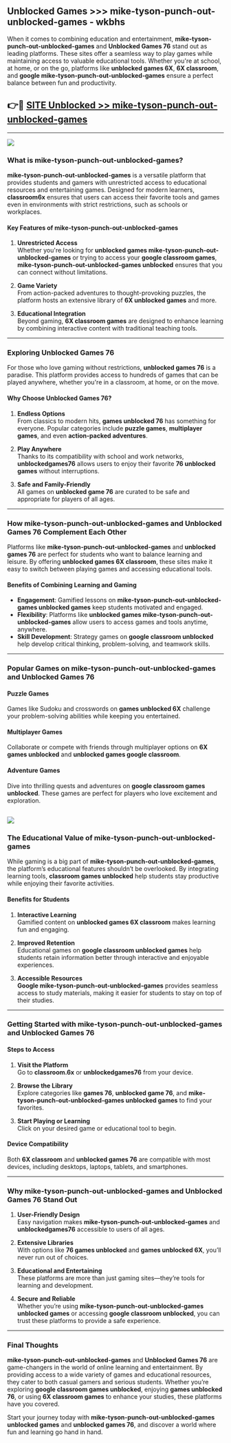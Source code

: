 ## Unblocked Games >>> mike-tyson-punch-out-unblocked-games - wkbhs 

When it comes to combining education and entertainment, **mike-tyson-punch-out-unblocked-games** and **Unblocked Games 76** stand out as leading platforms. These sites offer a seamless way to play games while maintaining access to valuable educational tools. Whether you're at school, at home, or on the go, platforms like **unblocked games 6X**, **6X classroom**, and **google mike-tyson-punch-out-unblocked-games** ensure a perfect balance between fun and productivity.
## 👉🔴 [SITE Unblocked >> mike-tyson-punch-out-unblocked-games](http://unblockedgames.edu.pl?title=mike-tyson-punch-out-unblocked-games&ref=24J)
---
<a href="http://unblockedgames.edu.pl?title=mike-tyson-punch-out-unblocked-games&ref=24J/"><img src="https://github.com/user-attachments/assets/438f12ca-57a4-47a3-8ead-c64da593a1e5"/></a>
### What is mike-tyson-punch-out-unblocked-games?  

**mike-tyson-punch-out-unblocked-games** is a versatile platform that provides students and gamers with unrestricted access to educational resources and entertaining games. Designed for modern learners, **classroom6x** ensures that users can access their favorite tools and games even in environments with strict restrictions, such as schools or workplaces.  

#### Key Features of mike-tyson-punch-out-unblocked-games  

1. **Unrestricted Access**  
   Whether you're looking for **unblocked games mike-tyson-punch-out-unblocked-games** or trying to access your **google classroom games**, **mike-tyson-punch-out-unblocked-games unblocked** ensures that you can connect without limitations.  

2. **Game Variety**  
   From action-packed adventures to thought-provoking puzzles, the platform hosts an extensive library of **6X unblocked games** and more.  

3. **Educational Integration**  
   Beyond gaming, **6X classroom games** are designed to enhance learning by combining interactive content with traditional teaching tools.  



---

### Exploring Unblocked Games 76  

For those who love gaming without restrictions, **unblocked games 76** is a paradise. This platform provides access to hundreds of games that can be played anywhere, whether you're in a classroom, at home, or on the move.  

#### Why Choose Unblocked Games 76?  

1. **Endless Options**  
   From classics to modern hits, **games unblocked 76** has something for everyone. Popular categories include **puzzle games**, **multiplayer games**, and even **action-packed adventures**.  

2. **Play Anywhere**  
   Thanks to its compatibility with school and work networks, **unblockedgames76** allows users to enjoy their favorite **76 unblocked games** without interruptions.  

3. **Safe and Family-Friendly**  
   All games on **unblocked game 76** are curated to be safe and appropriate for players of all ages.  

---

### How mike-tyson-punch-out-unblocked-games and Unblocked Games 76 Complement Each Other  

Platforms like **mike-tyson-punch-out-unblocked-games** and **unblocked games 76** are perfect for students who want to balance learning and leisure. By offering **unblocked games 6X classroom**, these sites make it easy to switch between playing games and accessing educational tools.  

#### Benefits of Combining Learning and Gaming  

- **Engagement**: Gamified lessons on **mike-tyson-punch-out-unblocked-games unblocked games** keep students motivated and engaged.  
- **Flexibility**: Platforms like **unblocked games mike-tyson-punch-out-unblocked-games** allow users to access games and tools anytime, anywhere.  
- **Skill Development**: Strategy games on **google classroom unblocked** help develop critical thinking, problem-solving, and teamwork skills.  

---

### Popular Games on mike-tyson-punch-out-unblocked-games and Unblocked Games 76  

#### Puzzle Games  

Games like Sudoku and crosswords on **games unblocked 6X** challenge your problem-solving abilities while keeping you entertained.  

#### Multiplayer Games  

Collaborate or compete with friends through multiplayer options on **6X games unblocked** and **unblocked games google classroom**.  

#### Adventure Games  

Dive into thrilling quests and adventures on **google classroom games unblocked**. These games are perfect for players who love excitement and exploration.  

<a href="http://download.freeplayer.one?title=mike-tyson-punch-out-unblocked-games&ref=23D/"><img src="https://github.com/user-attachments/assets/fe0c3e91-c8e1-489c-acf0-e2f614c12fb8"/></a>
---

### The Educational Value of mike-tyson-punch-out-unblocked-games  

While gaming is a big part of **mike-tyson-punch-out-unblocked-games**, the platform’s educational features shouldn’t be overlooked. By integrating learning tools, **classroom games unblocked** help students stay productive while enjoying their favorite activities.  

#### Benefits for Students  

1. **Interactive Learning**  
   Gamified content on **unblocked games 6X classroom** makes learning fun and engaging.  

2. **Improved Retention**  
   Educational games on **google classroom unblocked games** help students retain information better through interactive and enjoyable experiences.  

3. **Accessible Resources**  
   **Google mike-tyson-punch-out-unblocked-games** provides seamless access to study materials, making it easier for students to stay on top of their studies.  

---

### Getting Started with mike-tyson-punch-out-unblocked-games and Unblocked Games 76  

#### Steps to Access  

1. **Visit the Platform**  
   Go to **classroom.6x** or **unblockedgames76** from your device.  

2. **Browse the Library**  
   Explore categories like **games 76**, **unblocked game 76**, and **mike-tyson-punch-out-unblocked-games unblocked games** to find your favorites.  

3. **Start Playing or Learning**  
   Click on your desired game or educational tool to begin.  

#### Device Compatibility  

Both **6X classroom** and **unblocked games 76** are compatible with most devices, including desktops, laptops, tablets, and smartphones.  

---

### Why mike-tyson-punch-out-unblocked-games and Unblocked Games 76 Stand Out  

1. **User-Friendly Design**  
   Easy navigation makes **mike-tyson-punch-out-unblocked-games** and **unblockedgames76** accessible to users of all ages.  

2. **Extensive Libraries**  
   With options like **76 games unblocked** and **games unblocked 6X**, you’ll never run out of choices.  

3. **Educational and Entertaining**  
   These platforms are more than just gaming sites—they’re tools for learning and development.  

4. **Secure and Reliable**  
   Whether you’re using **mike-tyson-punch-out-unblocked-games unblocked games** or accessing **google classroom unblocked**, you can trust these platforms to provide a safe experience.  

---

### Final Thoughts  

**mike-tyson-punch-out-unblocked-games** and **Unblocked Games 76** are game-changers in the world of online learning and entertainment. By providing access to a wide variety of games and educational resources, they cater to both casual gamers and serious students. Whether you’re exploring **google classroom games unblocked**, enjoying **games unblocked 76**, or using **6X classroom games** to enhance your studies, these platforms have you covered.  

Start your journey today with **mike-tyson-punch-out-unblocked-games unblocked games** and **unblocked games 76**, and discover a world where fun and learning go hand in hand.  